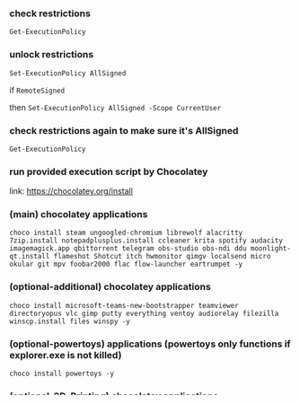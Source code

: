 ### check restrictions
`Get-ExecutionPolicy`

### unlock restrictions
`Set-ExecutionPolicy AllSigned`

if `RemoteSigned`

then `Set-ExecutionPolicy AllSigned -Scope CurrentUser`

### check restrictions again to make sure it's AllSigned
`Get-ExecutionPolicy`

### run provided execution script by Chocolatey
link: https://chocolatey.org/install

### (main) chocolatey applications
`choco install steam ungoogled-chromium librewolf alacritty 7zip.install notepadplusplus.install ccleaner krita spotify audacity imagemagick.app qbittorrent telegram obs-studio obs-ndi ddu moonlight-qt.install flameshot Shotcut itch hwmonitor qimgv localsend micro okular git mpv foobar2000 flac flow-launcher eartrumpet -y`

### (optional-additional) chocolatey applications
`choco install microsoft-teams-new-bootstrapper teamviewer directoryopus vlc gimp putty everything ventoy audiorelay filezilla winscp.install files winspy -y`

### (optional-powertoys) applications (powertoys only functions if explorer.exe is not killed)
`choco install powertoys -y`

### (optional-3D_Printing) chocolatey applications
`choco install cura-new -y`

### (optional-security_VPN) chocolatey applications
`choco install bitwarden wireguard mullvad-app malwarebytes -y`

### (optional-virtual_machine_tool) chocolatey applications
`choco install vmware-tools vmware-workstation-player -y`

### (optional-hardware_specific) chocolatey applications
`choco install amd-ryzen-chipset amd-ryzen-master sunshine samsung-magician -y`

### (optional-applet) chocolatey applications (if you're killing explorer.exe may not need/want these)
`choco install auto-dark-mode -y`

### butterytaskbar2 link: (used to )
https://github.com/LuisThiamNye/ButteryTaskbar2

### Applications not provided by Chocolatey (manual install)
Discord, Vencord (mod), onboard memory manager (logitech), AltSnap (no maintaner on choco), 

### Gaming apps
tinywhoopgo, 
